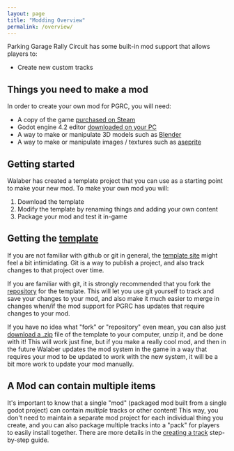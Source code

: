 ```yaml
---
layout: page
title: "Modding Overview"
permalink: /overview/
---
```


Parking Garage Rally Circuit has some built-in mod support that allows players to:
* Create new custom tracks

## Things you need to make a mod
In order to create your own mod for PGRC, you will need:
* A copy of the game [purchased on Steam](https://store.steampowered.com/app/2737300/Parking_Garage_Rally_Circuit/)
* Godot engine 4.2 editor [downloaded on your PC](https://godotengine.org/download/archive/4.2.2-stable/)
* A way to make or manipulate 3D models such as [Blender](https://www.blender.org/download/)
* A way to make or manipulate images / textures such as [aseprite](https://www.aseprite.org/)

## Getting started
Walaber has created a template project that you can use as a starting point to make your new mod.  To make your own mod you will:
1. Download the template
2. Modify the template by renaming things and adding your own content
3. Package your mod and test it in-game

## Getting the [template][repo]
If you are not familiar with github or git in general, the [template site][repo] might feel a bit intimidating.  Git is a way to publish a project, and also track changes to that project over time.

If you are familiar with git, it is strongly recommended that you fork the [repository][repo] for the template.  This will let you use git yourself to track and save your changes to your mod, and also make it much easier to merge in changes when/if the mod support for PGRC has updates that require changes to your mod.

If you have no idea what "fork" or "repository" even mean, you can also just [download a .zip](https://github.com/walaber-ent/pgrc-mod/archive/refs/heads/main.zip) file of the template to your computer, unzip it, and be done with it!  This will work just fine, but if you make a really cool mod, and then in the future Walaber updates the mod system in the game in a way that requires your mod to be updated to work with the new system, it will be a bit more work to update your mod manually.

## A Mod can contain multiple items
It's important to know that a single "mod" (packaged mod built from a single godot project) can contain *multiple* tracks or other content!  This way, you don't need to maintain a separate mod project for each individual thing you create, and you can also package multiple tracks into a "pack" for players to easily install together.  There are more details in the [creating a track](../track) step-by-step guide.



[repo]:https://github.com/walaber-ent/pgrc-mod
